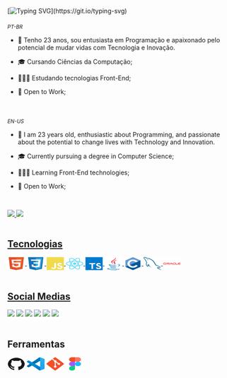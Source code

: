 
[![Typing SVG](https://readme-typing-svg.demolab.com?font=Noto+Sans+Japanese&weight=900&size=24&pause=1000&color=4981C8&random=false&width=435&lines=Bem+vindo+(a)!+Meu+nome+%C3%A9+Breno.)](https://git.io/typing-svg)

<sub><em>PT-BR</em></sub>

- 🤵 Tenho 23 anos, sou entusiasta em Programação e apaixonado pelo potencial de mudar vidas com Tecnologia e Inovação.
- 🎓 Cursando Ciências da Computação;
- 👨🏻‍💻 Estudando tecnologias Front-End;
- 💼 Open to Work;

  <br>

<sub><em>EN-US</em></sub>
- 🤵 I am 23 years old, enthusiastic about Programming, and passionate about the potential to change lives with Technology and Innovation.
- 🎓 Currently pursuing a degree in Computer Science;
- 👨🏻‍💻 Learning Front-End technologies;
- 💼 Open to Work;

  <br>
  
<div>
  <a href="https://beacons.ai/cssbreno">
  <img height="180em" src="https://github-readme-stats.vercel.app/api?username=cssbreno&show_icons=true&theme=holi&count_private=truei&include_all_commit"/>
  <img height="180em" src="https://github-readme-stats.vercel.app/api/top-langs/?username=cssbreno&layout=compact&langs_count=16&theme=holi"/>
</div>

<br>

## Tecnologias
<div style="display: inline_block">
  <img align="center" alt="Breno-HTML" height="30" width="40" src="https://raw.githubusercontent.com/devicons/devicon/master/icons/html5/html5-original.svg">
  <img align="center" alt="Breno-CSS" height="30" width="40" src="https://raw.githubusercontent.com/devicons/devicon/master/icons/css3/css3-original.svg">
  <img align="center" alt="Breno-Js" height="30" width="40" src="https://raw.githubusercontent.com/devicons/devicon/master/icons/javascript/javascript-plain.svg">
  <img align="center" alt="Breno-React" height="30" width="40" src="https://raw.githubusercontent.com/devicons/devicon/master/icons/react/react-original.svg">
  <img align="center" alt="TypeScript" height="30" width="40" src="https://raw.githubusercontent.com/devicons/devicon/master/icons/typescript/typescript-original.svg">
  <img align="center" alt="Breno-Java" height="30" width="40" src="https://raw.githubusercontent.com/devicons/devicon/master/icons/java/java-original.svg">
  <img align="center" alt="Breno-C#" height="30" width="40" src="https://raw.githubusercontent.com/devicons/devicon/master/icons/c/c-original.svg">
  <img align="center" alt="MySQL" height="30" width="40" src="https://raw.githubusercontent.com/devicons/devicon/master/icons/mysql/mysql-original.svg">
  <!-- <img align="center" alt="PHP" height="30" width="40" src="https://raw.githubusercontent.com/devicons/devicon/master/icons/php/php-original.svg"> -->
  <!-- <img align="center" alt="Node.js" height="30" width="40" src="https://raw.githubusercontent.com/devicons/devicon/master/icons/nodejs/nodejs-original.svg"> -->
  <img align="center" alt="Oracle" height="30" width="40" src="https://raw.githubusercontent.com/devicons/devicon/master/icons/oracle/oracle-original.svg">



</div>

<br>

## Social Medias
<div> 
  <a href="https://www.linkedin.com/in/cssbreno" target="_blank"><img src="https://img.shields.io/badge/-LinkedIn-%230077B5?style=for-the-badge&logo=linkedin&logoColor=white" target="_blank"></a> 
  <a href = "mailto:brenoc2001@gmail.com"><img src="https://img.shields.io/badge/-Gmail-%23333?style=for-the-badge&logo=gmail&logoColor=white" target="_blank"></a>
  <a href="https://instagram.com/css_breno" target="_blank"><img src="https://img.shields.io/badge/-Instagram-%23E4405F?style=for-the-badge&logo=instagram&logoColor=white" target="_blank"></a>
  <a href="https://open.spotify.com/user/22zh75err6sgvwz4t33lmgzcy?si=16747dfe30cc4f09" target="_blank"><img src="https://img.shields.io/badge/Spotify-1ED760?style=for-the-badge&logo=spotify&logoColor=white" target="_blank"></a> 
  <a href="https://www.youtube.com/@css_breno" target="_blank"><img src="https://img.shields.io/badge/YouTube-FF0000?style=for-the-badge&logo=youtube&logoColor=white" target="_blank"></a>
  <a href="https://www.twitch.tv/css_breno" target="_blank"><img src="https://img.shields.io/badge/Twitch-9146FF?style=for-the-badge&logo=twitch&logoColor=white" target="_blank"></a> 
  
</div>

<br>

## Ferramentas
<div  style="display: inline_block"> 
<img align="center" alt="GitHub" height="30" width="40" src="https://raw.githubusercontent.com/devicons/devicon/master/icons/github/github-original.svg">
<img align="center" alt="VSCode" height="30" width="40" src="https://raw.githubusercontent.com/devicons/devicon/master/icons/vscode/vscode-original.svg">
<img align="center" alt="Git" height="30" width="40" src="https://raw.githubusercontent.com/devicons/devicon/master/icons/git/git-original.svg">
<img align="center" alt="Figma" height="30" width="40" src="https://raw.githubusercontent.com/devicons/devicon/master/icons/figma/figma-original.svg">




</div>
